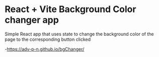# React + Vite Background Color changer app

Simple React app that uses state to change the background color of the page to the corresponding button clicked 

-https://adv-p-n.github.io/bgChanger/
